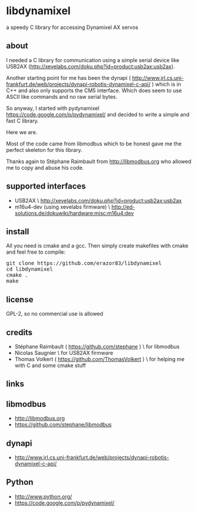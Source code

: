 libdynamixel
============

a speedy C library for accessing Dynamixel AX servos


about
-------------------------
I needed a C library for communication using a simple serial device like USB2AX (http://xevelabs.com/doku.php?id=product:usb2ax:usb2ax).

Another starting point for me has been the dynapi ( http://www.jrl.cs.uni-frankfurt.de/web/projects/dynapi-robotis-dynamixel-c-api/  )
which is in C++ and also only supports the CM5 interface. Which does seem to use ASCII like commands and no raw serial bytes.

So anyway, I started with pydynamixel https://code.google.com/p/pydynamixel/ and decided to write a simple and fast C library.

Here we are.

Most of the code came from libmodbus which to be honest gave me the perfect skeleton for this library.

Thanks again to Stéphane Raimbault from http://libmodbus.org who allowed me to copy and abuse his code.


supported interfaces
-------------------------
  * USB2AX \\ http://xevelabs.com/doku.php?id=product:usb2ax:usb2ax
  * m16u4-dev (using xevelabs firmware) \\ http://ed-solutions.de/dokuwiki/hardware:misc:m16u4:dev


install
-------------------------
All you need is cmake and a gcc. Then simply create makefiles with cmake and feel free to compile:


<pre>
git clone https://github.com/erazor83/libdynamixel
cd libdynamixel
cmake .
make
</pre>


license
-------------------------
GPL-2, so no commercial use is allowed

credits
-------------------------
  * Stéphane Raimbault ( https://github.com/stephane ) \\ for libmodbus
  * Nicolas Saugnier \\ for USB2AX firmware
  * Thomas Volkert ( https://github.com/ThomasVolkert ) \\ for helping me with C and some cmake stuff
  
links
-------------------------

libmodbus
------------
  * http://libmodbus.org
  * https://github.com/stephane/libmodbus

dynapi
------------
  * http://www.jrl.cs.uni-frankfurt.de/web/projects/dynapi-robotis-dynamixel-c-api/

Python
------------
  * http://www.python.org/
  * https://code.google.com/p/pydynamixel/
  